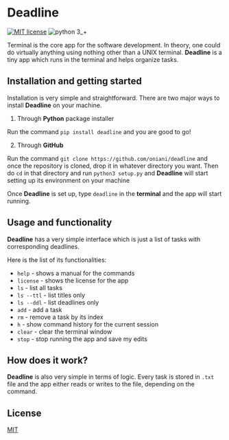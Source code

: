 # Deadline
[![MIT license](https://img.shields.io/badge/License-MIT-blue.svg)](https://github.com/oniani/deadline/blob/master/LICENSE/)
![python 3_+](https://img.shields.io/badge/python-3+-green.svg)

Terminal is the core app for the software development. In theory, one could do virtually anything using nothing other than a UNIX terminal. **Deadline** is a tiny app which runs in the terminal and helps organize tasks.

## Installation and getting started
Installation is very simple and straightforward. There are two major ways to install **Deadline** on your machine.

1. Through **Python** package installer 

Run the command  `pip install deadline` and you are good to go!

2. Through **GitHub** 

Run the command `git clone https://github.com/oniani/deadline` and once the repository is cloned, drop it in whatever directory you want. Then do `cd` in that directory and run `python3 setup.py` and **Deadline** will start setting up its environment on your machine

Once **Deadline** is set up, type `deadline` in the **terminal** and the app will start running.

## Usage and functionality
**Deadline** has a very simple interface which is just a list of tasks with corresponding deadlines.

Here is the list of its functionalities:
* `help` - shows a manual for the commands
* `license` - shows the license for the app
* `ls` - list all tasks
* `ls --ttl` - list titles only
* `ls --ddl` - list deadlines only
* `add` - add a task
* `rm` - remove a task by its index
* `h` - show command history for the current session
* `clear` - clear the terminal window
* `stop` - stop running the app and save my edits

## How does it work?
**Deadline** is also very simple in terms of logic. Every task is stored in `.txt` file and the app either reads or writes to the file, depending on the command.

## License
[MIT](https://www.github.com/oniani/LICENSE)
